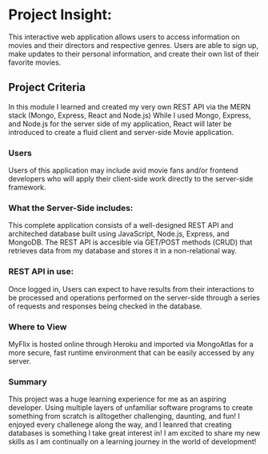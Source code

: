 # Project Insight:

This interactive web application allows users to access information on movies and their directors and respective genres. Users are able to sign up, make updates to their personal information, and create their own list of their favorite movies.

## Project Criteria
In this module I learned and created my very own REST API via the MERN stack (Mongo, Express, React and Node.js)
While I used Mongo, Express, and Node.js for the server side of my application, React will later be introduced to create a fluid client and server-side Movie application.

### Users
Users of this application may include avid movie fans and/or frontend developers who will apply their client-side work directly to the server-side framework.

### What the Server-Side includes:
This complete application consists of a well-designed REST API and architeched database built using JavaScript, Node.js, Express, and MongoDB. The REST API is accesible via GET/POST methods (CRUD) that retrieves data from my database and stores it in a non-relational way.

### REST API in use:
Once logged in, Users can expect to have results from their interactions to be processed and operations performed on the server-side through a series of requests and responses being checked in the database.

### Where to View
MyFlix is hosted online through Heroku and imported via MongoAtlas for a more secure, fast runtime environment that can be easily accessed by any server.

### Summary
This project was a huge learning experience for me as an aspiring developer. Using multiple layers of unfamiliar software programs to create something from scratch is alltogether challenging, daunting, and fun! I enjoyed every challenege along the way, and I leanred that creating databases is something I take great interest in! I am excited to share my new skills as I am continually on a learning journey in the world of development! 